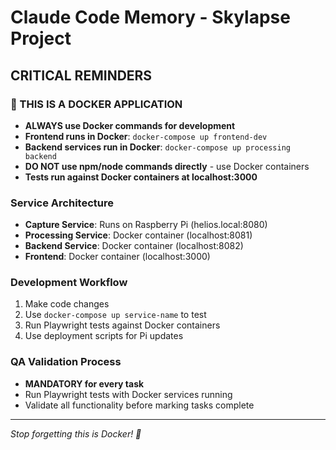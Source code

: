 # Claude Code Memory - Skylapse Project

## CRITICAL REMINDERS

### 🐳 THIS IS A DOCKER APPLICATION
- **ALWAYS use Docker commands for development**
- **Frontend runs in Docker**: `docker-compose up frontend-dev`
- **Backend services run in Docker**: `docker-compose up processing backend`
- **DO NOT use npm/node commands directly** - use Docker containers
- **Tests run against Docker containers at localhost:3000**

### Service Architecture
- **Capture Service**: Runs on Raspberry Pi (helios.local:8080)
- **Processing Service**: Docker container (localhost:8081)
- **Backend Service**: Docker container (localhost:8082)
- **Frontend**: Docker container (localhost:3000)

### Development Workflow
1. Make code changes
2. Use `docker-compose up service-name` to test
3. Run Playwright tests against Docker containers
4. Use deployment scripts for Pi updates

### QA Validation Process
- **MANDATORY for every task**
- Run Playwright tests with Docker services running
- Validate all functionality before marking tasks complete

---
*Stop forgetting this is Docker! 🐳*